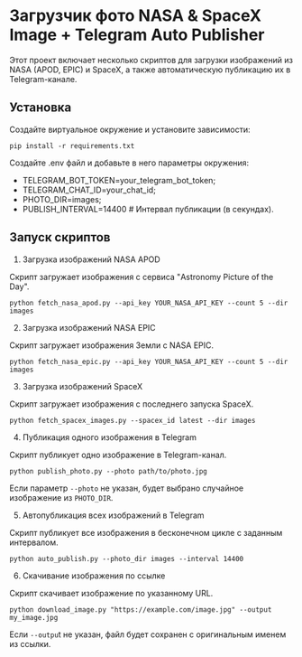 # Загрузчик фото NASA & SpaceX Image  + Telegram Auto Publisher #

Этот проект включает несколько скриптов для загрузки изображений из NASA (APOD, EPIC) и SpaceX, а также автоматическую публикацию их в Telegram-канале.

## Установка ##

Создайте виртуальное окружение и установите зависимости:

```pip install -r requirements.txt```


Создайте .env файл и добавьте в него параметры окружения:

* TELEGRAM_BOT_TOKEN=your_telegram_bot_token;
* TELEGRAM_CHAT_ID=your_chat_id;
* PHOTO_DIR=images;
* PUBLISH_INTERVAL=14400  # Интервал публикации (в секундах).

## Запуск скриптов ##

1. Загрузка изображений NASA APOD

Скрипт загружает изображения с сервиса "Astronomy Picture of the Day".

```python fetch_nasa_apod.py --api_key YOUR_NASA_API_KEY --count 5 --dir images```

2. Загрузка изображений NASA EPIC

Скрипт загружает изображения Земли с NASA EPIC.

```python fetch_nasa_epic.py --api_key YOUR_NASA_API_KEY --count 5 --dir images```

3. Загрузка изображений SpaceX

Скрипт загружает изображения с последнего запуска SpaceX.

```python fetch_spacex_images.py --spacex_id latest --dir images```

4. Публикация одного изображения в Telegram

Скрипт публикует одно изображение в Telegram-канал.

```python publish_photo.py --photo path/to/photo.jpg```

Если параметр ```--photo``` не указан, будет выбрано случайное изображение из ```PHOTO_DIR```.

5. Автопубликация всех изображений в Telegram

Скрипт публикует все изображения в бесконечном цикле с заданным интервалом.

```python auto_publish.py --photo_dir images --interval 14400```

6. Скачивание изображения по ссылке

Скрипт скачивает изображение по указанному URL.

```python download_image.py "https://example.com/image.jpg" --output my_image.jpg```

Если ```--outpu```t не указан, файл будет сохранен с оригинальным именем из ссылки.
